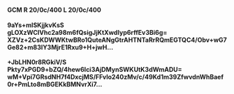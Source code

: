 #### GCM R 20/0c/400 L 20/0c/400
**9aYs+mISKjjkvKsS**<br/>**gLOXzWCIVhc2a98m6fQsigJjKtXwdIyp6rffEv3Bi6g=**<br/>**XZVz+2CsKDWWKtwBRo1QuteANgGtrAHTNTaRrRQmEGTQC4/Obv+wG7Ge82+m83IY3MjrE1Rxu9+H+jwH...**<br/><br/>
**+JbLHN0r8RGkiV/S**<br/>**Pkty7xPGD9+bZQ/4hew6lci3AjDMynSWKUtK3dWmADU=**<br/>**wM+Vpi7GRsdNH7f4DxcjMS/FFvlo240zMv/c/49Kd1m39ZfwvdnWhBaef0r+PmLto8mBGEKkBMNvrXi7...**